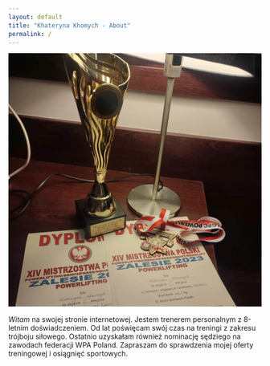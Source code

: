 ```yaml
---
layout: default
title: "Khateryna Khomych - About"
permalink: /
---
```


<div id="about" class="content flex flex-col md:flex-row p-4">
     <div class="flex-1 md:mr-8 rounded-lg overflow-hidden justify-center items-center p-4">
        <img src="/assets/zawodyZalesie.jpg" alt="Khateryna Khomych at Zalesie Competition" class="rounded max-w-xs md:max-w-sm lg:max-w-md mx-auto">
    </div>
    <div class="flex-1 md:ml-8 shadow-lg bg-white rounded-lg p-4 border-2 border-gray-800">
        <p class="text-center md:text-left mt-4 md:mt-0 pl-4 leading-loose">   <i>Witam</i> na swojej stronie internetowej. Jestem trenerem personalnym z 8-letnim doświadczeniem. Od lat poświęcam swój czas na treningi z zakresu trójboju siłowego. Ostatnio uzyskałam również nominację sędziego na zawodach federacji WPA Poland. Zapraszam do sprawdzenia mojej oferty treningowej i osiągnięć sportowych.</p>
    </div>
</div>
